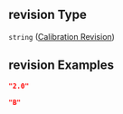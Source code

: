 ## revision Type

`string` ([Calibration Revision](iea43\_wra_data_model-properties-measurement-location-measurement-location-properties-measurement-point-measurement-point-properties-sensor-sensor-properties-calibration-calibration-properties-calibration-revision.md))

## revision Examples

```json
"2.0"
```

```json
"B"
```

